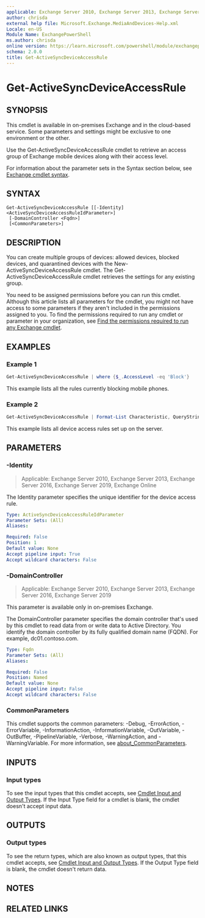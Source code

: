 ```yaml
---
applicable: Exchange Server 2010, Exchange Server 2013, Exchange Server 2016, Exchange Server 2019, Exchange Online
author: chrisda
external help file: Microsoft.Exchange.MediaAndDevices-Help.xml
Locale: en-US
Module Name: ExchangePowerShell
ms.author: chrisda
online version: https://learn.microsoft.com/powershell/module/exchangepowershell/get-activesyncdeviceaccessrule
schema: 2.0.0
title: Get-ActiveSyncDeviceAccessRule
---
```


# Get-ActiveSyncDeviceAccessRule

## SYNOPSIS
This cmdlet is available in on-premises Exchange and in the cloud-based service. Some parameters and settings might be exclusive to one environment or the other.

Use the Get-ActiveSyncDeviceAccessRule cmdlet to retrieve an access group of Exchange mobile devices along with their access level.

For information about the parameter sets in the Syntax section below, see [Exchange cmdlet syntax](https://learn.microsoft.com/powershell/exchange/exchange-cmdlet-syntax).

## SYNTAX

```
Get-ActiveSyncDeviceAccessRule [[-Identity] <ActiveSyncDeviceAccessRuleIdParameter>]
 [-DomainController <Fqdn>]
 [<CommonParameters>]
```

## DESCRIPTION
You can create multiple groups of devices: allowed devices, blocked devices, and quarantined devices with the New-ActiveSyncDeviceAccessRule cmdlet. The Get-ActiveSyncDeviceAccessRule cmdlet retrieves the settings for any existing group.

You need to be assigned permissions before you can run this cmdlet. Although this article lists all parameters for the cmdlet, you might not have access to some parameters if they aren't included in the permissions assigned to you. To find the permissions required to run any cmdlet or parameter in your organization, see [Find the permissions required to run any Exchange cmdlet](https://learn.microsoft.com/powershell/exchange/find-exchange-cmdlet-permissions).

## EXAMPLES

### Example 1
```powershell
Get-ActiveSyncDeviceAccessRule | where {$_.AccessLevel -eq 'Block'}
```

This example lists all the rules currently blocking mobile phones.

### Example 2
```powershell
Get-ActiveSyncDeviceAccessRule | Format-List Characteristic, QueryString, AccessLevel
```

This example lists all device access rules set up on the server.

## PARAMETERS

### -Identity

> Applicable: Exchange Server 2010, Exchange Server 2013, Exchange Server 2016, Exchange Server 2019, Exchange Online

The Identity parameter specifies the unique identifier for the device access rule.

```yaml
Type: ActiveSyncDeviceAccessRuleIdParameter
Parameter Sets: (All)
Aliases:

Required: False
Position: 1
Default value: None
Accept pipeline input: True
Accept wildcard characters: False
```

### -DomainController

> Applicable: Exchange Server 2010, Exchange Server 2013, Exchange Server 2016, Exchange Server 2019

This parameter is available only in on-premises Exchange.

The DomainController parameter specifies the domain controller that's used by this cmdlet to read data from or write data to Active Directory. You identify the domain controller by its fully qualified domain name (FQDN). For example, dc01.contoso.com.

```yaml
Type: Fqdn
Parameter Sets: (All)
Aliases:

Required: False
Position: Named
Default value: None
Accept pipeline input: False
Accept wildcard characters: False
```

### CommonParameters
This cmdlet supports the common parameters: -Debug, -ErrorAction, -ErrorVariable, -InformationAction, -InformationVariable, -OutVariable, -OutBuffer, -PipelineVariable, -Verbose, -WarningAction, and -WarningVariable. For more information, see [about_CommonParameters](https://go.microsoft.com/fwlink/p/?LinkID=113216).

## INPUTS

### Input types
To see the input types that this cmdlet accepts, see [Cmdlet Input and Output Types](https://go.microsoft.com/fwlink/p/?LinkId=616387). If the Input Type field for a cmdlet is blank, the cmdlet doesn't accept input data.

## OUTPUTS

### Output types
To see the return types, which are also known as output types, that this cmdlet accepts, see [Cmdlet Input and Output Types](https://go.microsoft.com/fwlink/p/?LinkId=616387). If the Output Type field is blank, the cmdlet doesn't return data.

## NOTES

## RELATED LINKS
